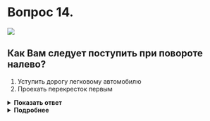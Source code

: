 # Вопрос 14.

![](https://s.drom.ru/i24228/pdd/tickets/2016/1543884995.jpg)

## Как Вам следует поступить при повороте налево?

1. Уступить дорогу легковому автомобилю
2. Проехать перекресток первым

<details>
<summary><b>Показать ответ</b></summary>
Правильный ответ: 1
</details>
<details>
<summary><b>Подробнее</b></summary>
Перекрёсток равнозначный. Водители безрельсовых транспортных средств между собой руководствуются «правилом правой руки», т.е. у кого помеха справа, тот и уступает дорогу. У Вас помеха справа, легковой автомобиль проезжает первым.
(Пункт 13.11 ПДД)
</details>